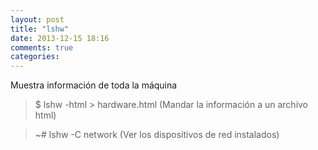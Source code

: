 ```yaml
---
layout: post
title: "lshw"
date: 2013-12-15 18:16
comments: true
categories: 
---
```

Muestra información de toda la máquina

>$ lshw -html > hardware.html (Mandar la información a un archivo html)

>~# lshw -C network (Ver los dispositivos de red instalados)

